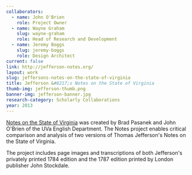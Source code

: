 ```yaml
---
collaborators:
  - name: John O'Brien
    role: Project Owner
  - name: Wayne Graham
    slug: wayne-graham
    role: Head of Research and Development
  - name: Jeremy Boggs
    slug: jeremy-boggs
    role: Design Architect
current: false
link: http://jefferson-notes.org/
layout: work
slug: jeffersons-notes-on-the-state-of-virginia
title: Jefferson &#8217;s Notes on the State of Virginia
thumb-img: jefferson-thumb.png
banner-img: jefferson-banner.jpg
research-category: Scholarly Collaborations
year: 2013
---
```


[Notes on the State of Virginia](http://jefferson-notes.org/) was created by Brad Pasanek and John O'Brien of the UVa English Department. The Notes project enables critical comparison and analysis of two versions of Thomas Jefferson's Notes on the State of Virginia. 

The project includes page images and transcriptions of both Jefferson's privately printed 1784 edition and the 1787 edition printed by London publisher John Stockdale.
